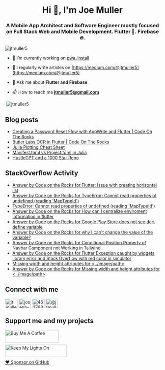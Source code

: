 <h1 align="center">Hi 👋, I'm Joe Muller</h1>
<h3 align="center">A Mobile App Architect and Software Engineer mostly focused on Full Stack Web and Mobile Development. Flutter 💙. Firebase 🔥.</h3>

<p align="left"> <img src="https://komarev.com/ghpvc/?username=jtmuller5&label=Profile%20views&color=0e75b6&style=flat" alt="jtmuller5" /> </p>

- 🔭 I’m currently working on [pwa_install](https://github.com/jtmuller5/pwa_install)

- 📝 I regularly write articles on [https://medium.com/@jtmuller5](https://medium.com/@jtmuller5)

- 💬 Ask me about **Flutter and Firebase**

- 📫 How to reach me **jtmuller5@gmail.com**
<p>&nbsp;<img align="center" src="https://github-readme-stats.vercel.app/api?username=jtmuller5&show_icons=true&locale=en" alt="jtmuller5" /></p>


## Blog posts
<!-- MEDIUM-STORY-LIST:START -->
- [Creating a Password Reset Flow with AppWrite and Flutter | Code On The Rocks](https://jtmuller5.medium.com/creating-a-password-reset-flow-with-appwrite-and-flutter-code-on-the-rocks-9db556be3cb7?source=rss-832e1120db1f------2)
- [Butler Labs OCR in Flutter | Code On The Rocks](https://jtmuller5.medium.com/butler-labs-ocr-in-flutter-code-on-the-rocks-423518f2713a?source=rss-832e1120db1f------2)
- [Julia Plotting Cheat Sheet](https://jtmuller5.medium.com/julia-plotting-cheat-sheet-fc67086f8c17?source=rss-832e1120db1f------2)
- [Manifest.toml vs Project.toml in Julia](https://jtmuller5.medium.com/manifest-toml-vs-project-toml-in-julia-21ecbad6f92f?source=rss-832e1120db1f------2)
- [HustleGPT and a 1000 Star Repo](https://jtmuller5.medium.com/hustlegpt-and-a-1000-star-repo-aea7f4b778e3?source=rss-832e1120db1f------2)
<!-- MEDIUM-STORY-LIST:END -->

## StackOverflow Activity
<!-- STACKOVERFLOW:START -->
- [Answer by Code on the Rocks for Flutter: Issue with creating horizontal list](https://stackoverflow.com/questions/76793559/flutter-issue-with-creating-horizontal-list/76793618#76793618)
- [Answer by Code on the Rocks for TypeError: Cannot read properties of undefined &lpar;reading &#39;MapTypeId&#39;&rpar;](https://stackoverflow.com/questions/76772051/typeerror-cannot-read-properties-of-undefined-reading-maptypeid/76772052#76772052)
- [TypeError: Cannot read properties of undefined &lpar;reading &#39;MapTypeId&#39;&rpar;](https://stackoverflow.com/questions/76772051/typeerror-cannot-read-properties-of-undefined-reading-maptypeid)
- [Answer by Code on the Rocks for How can I centralize enviroment information in flutter](https://stackoverflow.com/questions/76664529/how-can-i-centralize-enviroment-information-in-flutter/76664552#76664552)
- [Answer by Code on the Rocks for Google Play Store does not see dart define variable](https://stackoverflow.com/questions/76664331/google-play-store-does-not-see-dart-define-variable/76664502#76664502)
- [Answer by Code on the Rocks for why I can&#39;t change the value of the variable?](https://stackoverflow.com/questions/76664393/why-i-cant-change-the-value-of-the-variable/76664411#76664411)
- [Answer by Code on the Rocks for Conditional Position Property of Navbar Component not Working in Tailwind](https://stackoverflow.com/questions/76655982/conditional-position-property-of-navbar-component-not-working-in-tailwind/76656160#76656160)
- [Answer by Code on the Rocks for Flutter Exception caught by widgets library error and Stack Overflow with red color in simulator](https://stackoverflow.com/questions/76655579/flutter-exception-caught-by-widgets-library-error-and-stack-overflow-with-red-co/76655855#76655855)
- [Missing width and height attributes for &lt;../image/path&gt;](https://stackoverflow.com/questions/76643826/missing-width-and-height-attributes-for-image-path)
- [Answer by Code on the Rocks for Missing width and height attributes for &lt;../image/path&gt;](https://stackoverflow.com/questions/76643826/missing-width-and-height-attributes-for-image-path/76643827#76643827)
<!-- STACKOVERFLOW:END -->

## Connect with me
<p align="left">
<a href="https://twitter.com/CodeOnTheRocks_" target="_blank"><img align="center" src="https://raw.githubusercontent.com/rahuldkjain/github-profile-readme-generator/master/src/images/icons/Social/twitter.svg" alt="jtmuller5" height="30" width="40" /></a>
<a href="https://linkedin.com/in/joseph-muller-iii-59671a10a" target="_blank"><img align="center" src="https://raw.githubusercontent.com/rahuldkjain/github-profile-readme-generator/master/src/images/icons/Social/linked-in-alt.svg" alt="joseph-muller-iii-59671a10a" height="30" width="40" /></a>
<a href="https://stackoverflow.com/users/12806961" target="_blank"><img align="center" src="https://raw.githubusercontent.com/rahuldkjain/github-profile-readme-generator/master/src/images/icons/Social/stack-overflow.svg" alt="4637638" height="30" width="40" /></a>
<a href="https://medium.com/@jtmuller5" target="_blank"><img align="center" src="https://raw.githubusercontent.com/rahuldkjain/github-profile-readme-generator/master/src/images/icons/Social/medium.svg" alt="@jtmuller5" height="30" width="40" /></a>
</p>

## Support me and my projects

<a href="https://buymeacoffee.com/mullr" target="_blank"><img align="left" src="https://cdn.buymeacoffee.com/buttons/default-orange.png" alt="Buy Me A Coffee" height="41" width="174"></a>
<br>
<br>

<a href="https://keepmylightson.xyz/support/joemuller" target="_blank"><img align="left" src="https://cdn.jsdelivr.net/gh/jtmuller5/strike/socials/Keep My Lights On BWY.png" alt="Keep My Lights On" height="40" width="200"></a>
<br>
<br>

[:heart: Sponsor on GitHub](https://github.com/sponsors/jtmuller5) 
